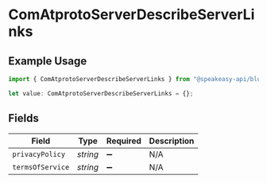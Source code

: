 # ComAtprotoServerDescribeServerLinks

## Example Usage

```typescript
import { ComAtprotoServerDescribeServerLinks } from "@speakeasy-api/bluesky/models/components";

let value: ComAtprotoServerDescribeServerLinks = {};
```

## Fields

| Field              | Type               | Required           | Description        |
| ------------------ | ------------------ | ------------------ | ------------------ |
| `privacyPolicy`    | *string*           | :heavy_minus_sign: | N/A                |
| `termsOfService`   | *string*           | :heavy_minus_sign: | N/A                |